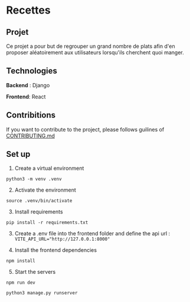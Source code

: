 # Recettes

## Projet

Ce projet a pour but de regrouper un grand nombre de plats afin d'en proposer aléatoirement aux utilisateurs lorsqu'ils cherchent quoi manger.

## Technologies

**Backend** : Django

**Frontend**: React

## Contribitions

If you want to contribute to the project, please follows guilines of [CONTRIBUTING.md](./CONTRIBUTING.md)

## Set up

1. Create a virtual environment

`python3 -m venv .venv`

2. Activate the environment

`source .venv/bin/activate`

3. Install requirements

`pip install -r requirements.txt`

3. Create a .env file into the frontend folder and define the api url :
   `VITE_API_URL="http://127.0.0.1:8000"`

4. Install the frontend dependencies

`npm install`

5. Start the servers

`npm run dev`

`python3 manage.py runserver`
